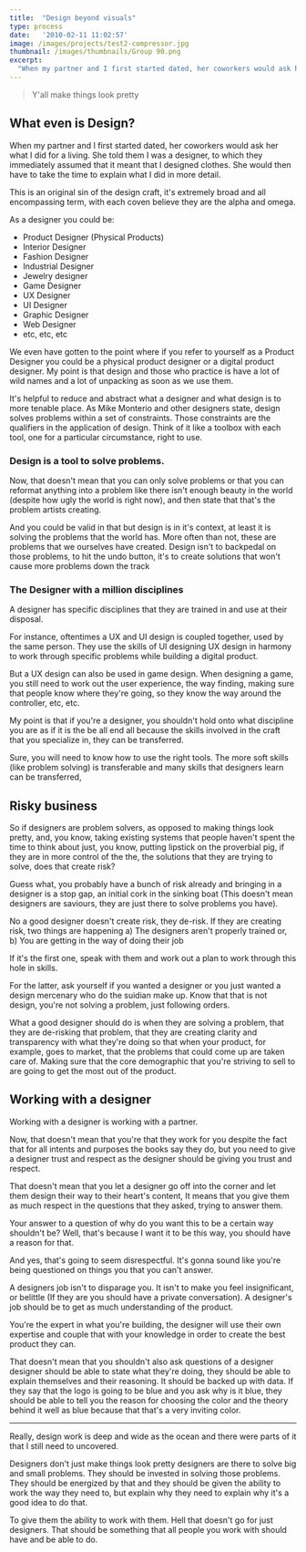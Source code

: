 ```yaml
---
title:  "Design beyond visuals"
type: process
date:   '2010-02-11 11:02:57'
image: /images/projects/test2-compressor.jpg
thumbnail: /images/thumbnails/Group 90.png
excerpt:
  "When my partner and I first started dated, her coworkers would ask her what I did for a living. She told them I was a designer, to which they immediately assumed that it meant that I designed clothes. She would then have to take the time to explain what I did in more detail."
---
```


> Y'all make things look pretty


## What even is Design?

When my partner and I first started dated, her coworkers would ask her what I did for a living. She told them I was a designer, to which they immediately assumed that it meant that I designed clothes. She would then have to take the time to explain what I did in more detail.

This is an original sin of the design craft, it's extremely broad and all encompassing term, with each coven believe they are the alpha and omega.

As a designer you could be:
- Product Designer (Physical Products)
- Interior Designer
- Fashion Designer
- Industrial Designer
- Jewelry designer
- Game Designer
- UX Designer
- UI Designer
- Graphic Designer
- Web Designer
- etc, etc, etc

We even have gotten to the point where if you refer to yourself as a Product Designer you could be a physical product designer or a digital product designer. My point is that design and those who practice is have a lot of wild names and a lot of unpacking as soon as we use them.

It's helpful to reduce and abstract what a designer and what design is to more tenable place. As Mike Monterio and other designers state, design solves problems within a set of constraints. Those constraints are the qualifiers in the application of design. Think of it like a toolbox with each tool, one for a particular circumstance, right to use. 

### Design is a tool to solve problems.

Now, that doesn't mean that you can only solve problems or that you can reformat anything into a problem like there isn't enough beauty in the world (despite how ugly the world is right now), and then state that that's the problem artists creating.

And you could be valid in that but design is in it's context, at least it is solving the problems that the world has. More often than not, these are problems that we ourselves have created. Design isn't to backpedal on those problems, to hit the undo button, it's to create solutions that won't cause more problems down the track

### The Designer with a million disciplines 

A designer has specific disciplines that they are trained in and use at their disposal.

For instance, oftentimes a UX and UI design is coupled together, used by the same person. They use the skills of UI designing UX design in harmony to work through specific problems while building a digital product.

But a UX design can also be used in game design. When designing a game, you still need to work out the user experience, the way finding, making sure that people know where they're going, so they know the way around the controller, etc, etc.

My point is that if you're a designer, you shouldn't hold onto what discipline you are as if it is the be all end all because the skills involved in the craft that you specialize in, they can be transferred.

Sure, you will need to know how to use the right tools. The more soft skills (like problem solving) is transferable and many skills that designers learn can be transferred,

## Risky business

So if designers are problem solvers, as opposed to making things look pretty, and, you know, taking existing systems that people haven't spent the time to think about just, you know, putting lipstick on the proverbial pig, if they are in more control of the the, the solutions that they are trying to solve, does that create risk?

Guess what, you probably have a bunch of risk already and bringing in a designer is a stop gap, an initial cork in the sinking boat (This doesn't mean designers are saviours, they are just there to solve problems you have).

No a good designer doesn't create risk, they de-risk. If they are creating risk, two things are happening
a) The designers aren't properly trained or,
b) You are getting in the way of doing their job 

If it's the first one, speak with them and work out a plan to work through this hole in skills. 

For the latter, ask yourself if you wanted a designer or you just wanted a design mercenary who do the suidian make up. Know that that is not design, you're not solving a problem, just following orders.

What a good designer should do is when they are solving a problem, that they are de-risking that problem, that they are creating clarity and transparency with what they're doing so that when your product, for example, goes to market, that the problems that could come up are taken care of. Making sure that the core demographic that you're striving to sell to are going to get the most out of the product.

## Working with a designer

Working with a designer is working with a partner.

Now, that doesn't mean that you're that they work for you despite the fact that for all intents and purposes the books say they do, but you need to give a designer trust and respect as the designer should be giving you trust and respect.

That doesn't mean that you let a designer go off into the corner and let them design their way to their heart's content, It means that you give them as much respect in the questions that they asked, trying to answer them. 

Your answer to a question of why do you want this to be a certain way shouldn't be? Well, that's because I want it to be this way, you should have a reason for that.

And yes, that's going to seem disrespectful. It's gonna sound like you're being questioned on things you that you can't answer.

A designers job isn't to disparage you. It isn't to make you feel insignificant, or belittle (If they are you should have a private conversation). A designer's job should be to get as much understanding of the product.

You're the expert in what you're building, the designer will use their own expertise and couple that with your knowledge in order to create the best product they can.

That doesn't mean that you shouldn't also ask questions of a designer designer should be able to state what they're doing, they should be able to explain themselves and their reasoning. It should be backed up with data. If they say that the logo is going to be blue and you ask why is it blue, they should be able to tell you the reason for choosing the color and the theory behind it well as blue because that that's a very inviting color.

---

Really, design work is deep and wide as the ocean and there were parts of it that I still need to uncovered.

Designers don't just make things look pretty designers are there to solve big and small problems. They should be invested in solving those problems. They should be energized by that and they should be given the ability to work the way they need to, but explain why they need to explain why it's a good idea to do that.

To give them the ability to work with them. Hell that doesn't go for just designers. That should be something that all people you work with should have and be able to do.
